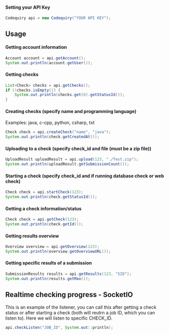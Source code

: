 #### Setting your API Key
```java
Codequiry api = new Codequiry("YOUR API KEY");
```
## Usage
#### Getting account information
```java
Account account = api.getAccount();
System.out.println(account.getUser());
```
#### Getting checks
```java
List<Check> checks = api.getChecks();
if (!checks.isEmpty()) {
    System.out.println(checks.get(0).getStatusId());
}
```
#### Creating checks (specify name and programming language)
Examples: java, c-cpp, python, csharp, txt
```java
Check check = api.createCheck("name", "java");
System.out.println(check.getCreatedAt());

```
#### Uploading to a check (specify check_id and file (must be a zip file))
```java
UploadResult uploadResult = api.upload(123, "./Test.zip");
System.out.println(uploadResult.getSubmissionCount());
```
#### Starting a check (specify check_id and if running database check or web check)
```java
Check check = api.startCheck(123);
System.out.println(check.getStatusId());
```
#### Getting a check information/status
```java
Check check = api.getCheck(123);
System.out.println(check.getId());
```
#### Getting results overview
```java
Overview overview = api.getOverview(123);
System.out.println(overview.getOverviewURL());
```
#### Getting specific results of a submission
```java
SubmissionResults results = api.getResults(123, "SID");
System.out.println(results.getMax());
```
## Realtime checking progress - SocketIO
This is an example of the listener, you can call this after getting a check status or after starting a check (both will reutrn a job ID, which you can listen to). Here we will listen to specific CHECK_ID.
```java
api.checkListen("JOB_ID", System.out::println);
```
